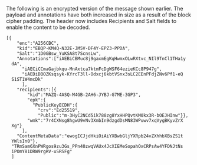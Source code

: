 
The following is an encrypted version of the message shown earlier. 
The payload and annotations have both increased in size as a result
of the block cipher padding. The header now
includes Recipients and Salt fields to enable the content to be decoded.

~~~~
[{
    "enc":"A256CBC",
    "kid":"EBQP-KM4Q-N32E-JM5V-DF4Y-EPZ3-PPDA",
    "Salt":"1D0GBsw_YuKSA8t7ScnsLw",
    "Annotations":["iAEBiCBMuc8j9gaxmEgKqHwmxOLwRXtvc_NIl9TnCl1THa1y
  dA",
      "iAECiCCmaGajbkqu-MnAxtca7ktmFcDgWSF64ezieKCc8P947g",
      "iAEDiDBOZKsqsyk-KYrcT3ll-Odxcj6kbtVSnx3sLC2EEnPFdjZNv6Pf1-eQ
  S1ST1W4mcDk"
      ],
    "recipients":[{
        "kid":"MAZQ-4ASQ-M4GB-2AH6-JYBJ-G7ME-3GP3",
        "epk":{
          "PublicKeyECDH":{
            "crv":"Ed25519",
            "Public":"m-3HyC2NCd5ik788zg8YxHHPQvtKM0kx3R-bOEJHInw"}},
        "wmk":"7r4CXNsg8hgwU9vNv3XmbIn9dzgdDsMN83WPuwv7xqVygBKyvZrX
  Xg"}
      ],
    "ContentMetaData":"ewogICJjdHkiOiAiYXBwbGljYXRpb24vZXhhbXBsZS1t
  YWlsIn0"},
  "TRmSam6XnPWRgos9zu3Gs_PPn40zwqVAUx4JcXIEMeSopahOxCRPsAw4YFDNJtNs
  iPOmY81DRW9rgRV-uSRSFg"
  ]
~~~~

